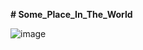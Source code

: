 **# Some_Place_In_The_World**


![image](https://user-images.githubusercontent.com/97462803/167226278-33e545e1-5759-4337-b13b-e2456ab6c45d.png)
